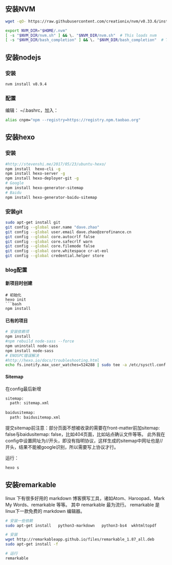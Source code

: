 ## 安装NVM

```bash
wget -qO- https://raw.githubusercontent.com/creationix/nvm/v0.33.6/install.sh | bash

export NVM_DIR="$HOME/.nvm"
[ -s "$NVM_DIR/nvm.sh" ] && \. "$NVM_DIR/nvm.sh"  # This loads nvm
[ -s "$NVM_DIR/bash_completion" ] && \. "$NVM_DIR/bash_completion"  # This loads nvm bash_completion
```

## 安装nodejs

### 安装
```bash
nvm install v8.9.4
```

### 配置
编辑： ~/.bashrc，加入：
```bash
alias cnpm="npm --registry=https://registry.npm.taobao.org"
```

## 安装hexo

### 安装

```bash
#http://stevenshi.me/2017/05/23/ubuntu-hexo/
npm install  hexo-cli -g
npm install hexo-server -g
npm install hexo-deployer-git -g
# Google 
npm install hexo-generator-sitemap
# Baidu
npm install hexo-generator-baidu-sitemap
```

### 安装git
```bash
sudo apt-get install git
git config --global user.name "dave.zhao"
git config --global user.email dave.zhao@zerofinance.cn
git config --global core.autocrlf false
git config --global core.safecrlf warn
git config --global core.filemode false
git config --global core.whitespace cr-at-eol
git config --global credential.helper store
```

### blog配置

####  新项目时创建
```
# 初始化
hexo init 
```bash
npm install
```

#### 已有的项目

```bash
# 安装依赖项
npm install
#npm rebuild node-sass --force
npm uninstall node-sass
npm install node-sass
# ENOSPC错误解决
#http://hexo.io/docs/troubleshooting.html
echo fs.inotify.max_user_watches=524288 | sudo tee -a /etc/sysctl.conf && sudo sysctl -p
```

#### Sitemap

在config最后新增

```xml
sitemap:
  path: sitemap.xml
  
baidusitemap:
  path: baidusitemap.xml
```

提交sitemap前注意：部分页面不想被收录的需要在front-matter前加sitemap: false与baidusitemap: false，比如404页面，比如站点确认文件等等。
此外我在config中设置网址为//开头，即没有指明协议，这样生成的sitemap中网址也是//开头，结果不能被google识别，所以需要写上协议才行。

运行：
```bash
hexo s
```

## 安装remarkable
linux 下有很多好用的 markdown 博客撰写工具，诸如Atom、Haroopad、Mark My Words、remarkable 等等。
其中 remarkable 最为流行。 remarkable 是linux下一款免费的 markdown 编辑器。

```bash
# 安装一些依赖
sudo apt-get install   python3-markdown   python3-bs4  wkhtmltopdf

# 安装
wget http://remarkableapp.github.io/files/remarkable_1.87_all.deb
sudo apt-get install -f

# 运行
remarkable
```

